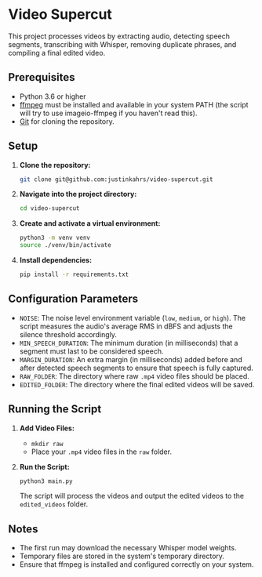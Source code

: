 # Video Supercut

This project processes videos by extracting audio, detecting speech segments, transcribing with Whisper, removing duplicate phrases, and compiling a final edited video.

## Prerequisites

- Python 3.6 or higher
- [ffmpeg](https://ffmpeg.org/) must be installed and available in your system PATH (the script will try to use imageio-ffmpeg if you haven't read this).
- [Git](https://git-scm.com/) for cloning the repository.

## Setup

1. **Clone the repository:**
   ```bash
   git clone git@github.com:justinkahrs/video-supercut.git
   ```
2. **Navigate into the project directory:**
   ```bash
   cd video-supercut
   ```
3. **Create and activate a virtual environment:**
   ```bash
   python3 -m venv venv
   source ./venv/bin/activate
   ```
4. **Install dependencies:**
   ```bash
   pip install -r requirements.txt
   ```

## Configuration Parameters

- `NOISE`: The noise level environment variable (`low`, `medium`, or `high`). The script measures the audio's average RMS in dBFS and adjusts the silence threshold accordingly.
- `MIN_SPEECH_DURATION`: The minimum duration (in milliseconds) that a segment must last to be considered speech.
- `MARGIN_DURATION`: An extra margin (in milliseconds) added before and after detected speech segments to ensure that speech is fully captured.
- `RAW_FOLDER`: The directory where raw `.mp4` video files should be placed.
- `EDITED_FOLDER`: The directory where the final edited videos will be saved.

## Running the Script

1. **Add Video Files:**

   - `mkdir raw`
   - Place your `.mp4` video files in the `raw` folder.

2. **Run the Script:**
   ```bash
   python3 main.py
   ```
   The script will process the videos and output the edited videos to the `edited_videos` folder.

## Notes

- The first run may download the necessary Whisper model weights.
- Temporary files are stored in the system's temporary directory.
- Ensure that ffmpeg is installed and configured correctly on your system.